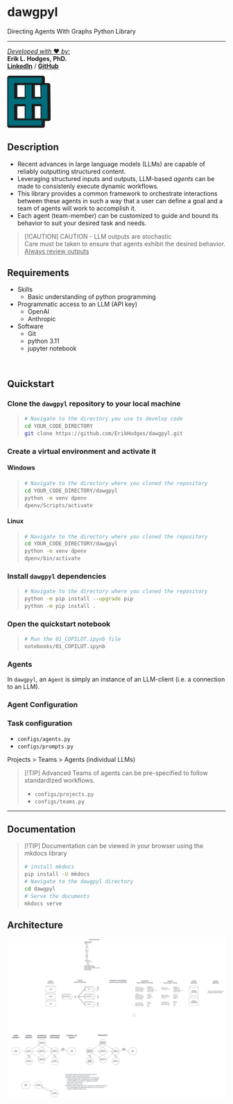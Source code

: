 # dawgpyl  
Directing Agents With Graphs Python Library  

-------------------------------------------------------------------------------

<!-- <center>   -->

<u>_Developed with_ **♥** _by_:</u>  
**Erik L. Hodges, PhD.**  
[**LinkedIn**](https://www.linkedin.com/in/erikhodges/)  /  [**GitHub**](https://github.com/ErikHodges)  

[<img src="docs/assets/EH_Logo.png" width="100"/>](https://www.ErikHodges.com)  

<!-- </center> -->

## Description

- Recent advances in large language models (LLMs) are capable of reliably outputting structured content.    
- Leveraging structured inputs and outputs, LLM-based *agents* can be made to consistenly execute dynamic workflows.  
- This library provides a common framework to orchestrate interactions between these agents in such a way that a user can define a goal and a team of agents will work to accomplish it.  
- Each agent (team-member) can be customized to guide and bound its behavior to suit your desired task and needs.  

> [!CAUTION] CAUTION - LLM outputs are stochastic  
> Care must be taken to ensure that agents exhibit the desired behavior.  
> <u> Always review outputs </u>


## Requirements
- Skills
  - Basic understanding of python programming
- Programmatic access to an LLM (API key)
  - OpenAI
  - Anthropic
- Software
  - Git
  - python 3.11
  - jupyter notebook

<br>

## Quickstart  
### Clone the `dawgpyl` repository to your local machine
> ```bash
> # Navigate to the directory you use to develop code
> cd YOUR_CODE_DIRECTORY
> git clone https://github.com/ErikHodges/dawgpyl.git
> ```  

### Create a virtual environment and activate it
#### Windows
> ```bash
> # Navigate to the directory where you cloned the repository
> cd YOUR_CODE_DIRECTORY/dawgpyl
> python -m venv dpenv
> dpenv/Scripts/activate
> ```  
#### Linux
> ```bash
> # Navigate to the directory where you cloned the repository
> cd YOUR_CODE_DIRECTORY/dawgpyl
> python -m venv dpenv
> dpenv/bin/activate
> ```  

### Install `dawgpyl` dependencies
> ```bash
> # Navigate to the directory where you cloned the repository  
> python -m pip install --upgrade pip
> python -m pip install .
> ```  

### Open the quickstart notebook
> ```bash
> # Run the 01_COPILOT.ipynb file
> notebooks/01_COPILOT.ipynb
> ```  
### Agents 
In `dawgpyl`, an `Agent` is simply an instance of an LLM-client (i.e. a connection to an LLM).

### Agent Configuration


### Task configuration  
- `configs/agents.py`  
- `configs/prompts.py`  


Projects > Teams > Agents (individual LLMs)

>[!TIP] Advanced
> Teams of agents can be pre-specified to follow standardized workflows.  
> - ```configs/projects.py```  
> - ```configs/teams.py```

-------------------------------------------------------------------------------

## Documentation


> [!TIP] Documentation can be viewed in your browser using the mkdocs library  
> ```bash
> # install mkdocs
> pip install -U mkdocs
> # Navigate to the dawgpyl directory
> cd dawgpyl
> # Serve the documents
> mkdocs serve
> ```

## Architecture

<img src="docs/assets/architecture.svg" width="1024"/>
